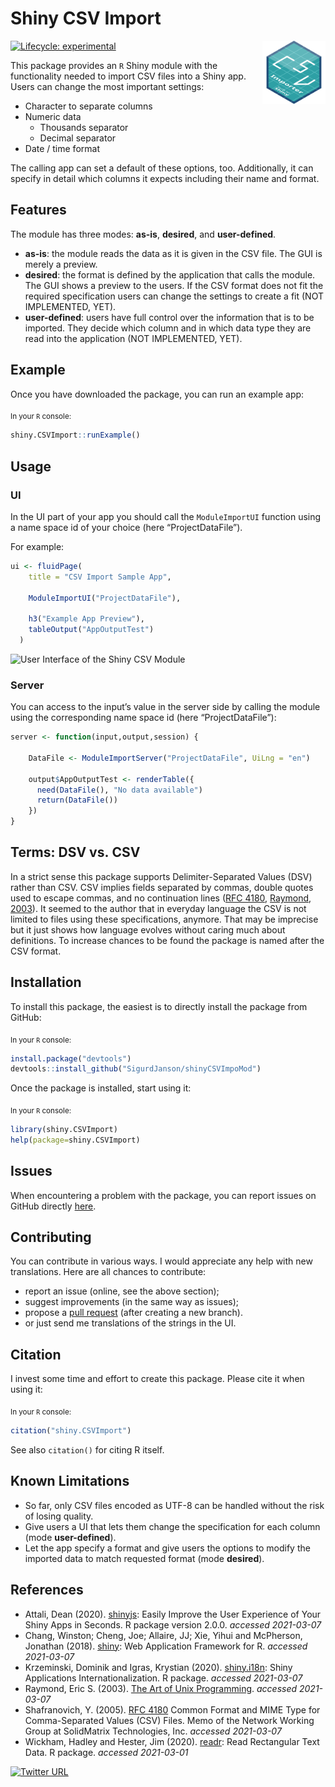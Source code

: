Shiny CSV Import
================

<!-- README.md is generated from README.Rmd. Please edit that file. -->

<img src="vignettes/img/logo_csvmodule.svg" align="right" width="20%"/>

<!-- badges: start -->

[![Lifecycle:
experimental](https://img.shields.io/badge/lifecycle-experimental-orange.svg)](https://lifecycle.r-lib.org/articles/stages.html#experimental)

<!-- badges: end -->

This package provides an `R` Shiny module with the functionality needed
to import CSV files into a Shiny app. Users can change the most
important settings:

-   Character to separate columns
-   Numeric data
    -   Thousands separator
    -   Decimal separator
-   Date / time format

The calling app can set a default of these options, too. Additionally,
it can specify in detail which columns it expects including their name
and format.

## Features

The module has three modes: **as-is**, **desired**, and
**user-defined**.

-   **as-is**: the module reads the data as it is given in the CSV file.
    The GUI is merely a preview.
-   **desired**: the format is defined by the application that calls the
    module. The GUI shows a preview to the users. If the CSV format does
    not fit the required specification users can change the settings to
    create a fit (NOT IMPLEMENTED, YET).
-   **user-defined**: users have full control over the information that
    is to be imported. They decide which column and in which data type
    they are read into the application (NOT IMPLEMENTED, YET).

## Example

Once you have downloaded the package, you can run an example app:

<sub>In your `R` console:</sub>

``` r
shiny.CSVImport::runExample()
```

## Usage

### UI

In the UI part of your app you should call the `ModuleImportUI` function
using a name space id of your choice (here “ProjectDataFile”).

For example:

``` r
ui <- fluidPage(
    title = "CSV Import Sample App",
    
    ModuleImportUI("ProjectDataFile"),
    
    h3("Example App Preview"),
    tableOutput("AppOutputTest")
  )
```

![User Interface of the Shiny CSV
Module](vignettes/img/csvmodule_ui.png)

### Server

You can access to the input’s value in the server side by calling the
module using the corresponding name space id (here “ProjectDataFile”):

``` r
server <- function(input,output,session) {

    DataFile <- ModuleImportServer("ProjectDataFile", UiLng = "en")

    output$AppOutputTest <- renderTable({
      need(DataFile(), "No data available")
      return(DataFile())
    })
}
```

## Terms: DSV vs. CSV

In a strict sense this package supports Delimiter-Separated Values (DSV)
rather than CSV. CSV implies fields separated by commas, double quotes
used to escape commas, and no continuation lines ([RFC
4180](https://tools.ietf.org/html/rfc4180), [Raymond,
2003](http://www.catb.org/~esr/writings/taoup/html/ch05s02.html)). It
seemed to the author that in everyday language the CSV is not limited to
files using these specifications, anymore. That may be imprecise but it
just shows how language evolves without caring much about definitions.
To increase chances to be found the package is named after the CSV
format.

## Installation

To install this package, the easiest is to directly install the package
from GitHub:

<sub>In your `R` console:</sub>

``` r
install.package("devtools")
devtools::install_github("SigurdJanson/shinyCSVImpoMod")
```

Once the package is installed, start using it:

<sub>In your `R` console:</sub>

``` r
library(shiny.CSVImport)
help(package=shiny.CSVImport)
```

## Issues

When encountering a problem with the package, you can report issues on
GitHub directly
[here](https://github.com/SigurdJanson/shinyCSVImpoMod/issues).

## Contributing

You can contribute in various ways. I would appreciate any help with new
translations. Here are all chances to contribute:

-   report an issue (online, see the above section);
-   suggest improvements (in the same way as issues);
-   propose a [pull
    request](https://help.github.com/articles/about-pull-requests/)
    (after creating a new branch).
-   or just send me translations of the strings in the UI.

## Citation

I invest some time and effort to create this package. Please cite it
when using it:

<sub>In your `R` console:</sub>

``` r
citation("shiny.CSVImport")
```

See also `citation()` for citing R itself.

## Known Limitations

-   So far, only CSV files encoded as UTF-8 can be handled without the
    risk of losing quality.
-   Give users a UI that lets them change the specification for each
    column (mode **user-defined**).
-   Let the app specify a format and give users the options to modify
    the imported data to match requested format (mode **desired**).

## References

-   Attali, Dean (2020).
    [shinyjs](https://CRAN.R-project.org/package=shinyjs): Easily
    Improve the User Experience of Your Shiny Apps in Seconds. R package
    version 2.0.0. *accessed 2021-03-07*
-   Chang, Winston; Cheng, Joe; Allaire, JJ; Xie, Yihui and McPherson,
    Jonathan (2018). [shiny](https://CRAN.R-project.org/package=shiny):
    Web Application Framework for R. *accessed 2021-03-07*
-   Krzeminski, Dominik and Igras, Krystian (2020).
    [shiny.i18n](https://github.com/Appsilon/shiny.i18n): Shiny
    Applications Internationalization. R package. *accessed 2021-03-07*
-   Raymond, Eric S. (2003). [The Art of Unix
    Programming](http://www.catb.org/~esr/writings/taoup/html/index.html).
    *accessed 2021-03-07*
-   Shafranovich, Y. (2005). [RFC
    4180](https://tools.ietf.org/html/rfc4180) Common Format and MIME
    Type for Comma-Separated Values (CSV) Files. Memo of the Network
    Working Group at SolidMatrix Technologies, Inc. *accessed
    2021-03-07*
-   Wickham, Hadley and Hester, Jim (2020).
    [readr](https://CRAN.R-project.org/package=readr): Read Rectangular
    Text Data. R package. *accessed 2021-03-01*

[![Twitter
URL](https://img.shields.io/twitter/url/https/twitter.com/usernaut.svg?style=social&label=Follow%20%40usernaut)](https://twitter.com/usernaut)
